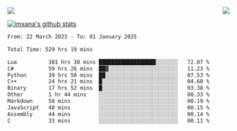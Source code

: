 <p>
  <a href="https://count.getloli.com/"><img src="https://count.getloli.com/get/@xana.readme?theme=moebooru-h"></a>
  <img src="https://weather-icon.journeyad.repl.co/@hangzhou?v=1" align="right">
</p>


<a href="https://github.com/imxana"><img align="center" src="https://github-readme-stats.vercel.app/api?username=imxana&show_icons=true&include_all_commits=true&hide_border=tru&custom_title=imxana%27s%20Github%20Stats" alt="imxana's github stats" /></a> 

<!--START_SECTION:waka-->

```txt
From: 22 March 2023 - To: 01 January 2025

Total Time: 529 hrs 19 mins

Lua          381 hrs 30 mins ██████████████████░░░░░░░   72.07 %
C#           59 hrs 26 mins  ██▓░░░░░░░░░░░░░░░░░░░░░░   11.23 %
Python       39 hrs 50 mins  ██░░░░░░░░░░░░░░░░░░░░░░░   07.53 %
C++          24 hrs 21 mins  █░░░░░░░░░░░░░░░░░░░░░░░░   04.60 %
Binary       17 hrs 52 mins  █░░░░░░░░░░░░░░░░░░░░░░░░   03.38 %
Other        1 hr 44 mins    ░░░░░░░░░░░░░░░░░░░░░░░░░   00.33 %
Markdown     58 mins         ░░░░░░░░░░░░░░░░░░░░░░░░░   00.19 %
JavaScript   48 mins         ░░░░░░░░░░░░░░░░░░░░░░░░░   00.15 %
Assembly     44 mins         ░░░░░░░░░░░░░░░░░░░░░░░░░   00.14 %
C            33 mins         ░░░░░░░░░░░░░░░░░░░░░░░░░   00.11 %
```

<!--END_SECTION:waka-->
